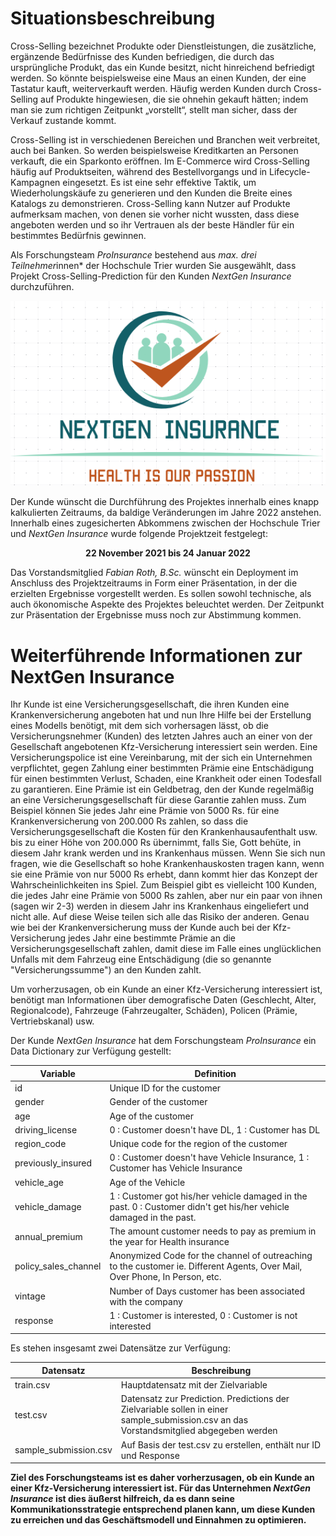 # Situationsbeschreibung 

Cross-Selling bezeichnet Produkte oder Dienstleistungen, die zusätzliche, ergänzende Bedürfnisse des Kunden befriedigen, die durch das ursprüngliche Produkt, das ein Kunde besitzt, nicht hinreichend befriedigt werden. So könnte beispielsweise eine Maus an einen Kunden, der eine Tastatur kauft, weiterverkauft werden. Häufig werden Kunden durch Cross-Selling auf Produkte hingewiesen, die sie ohnehin gekauft hätten; indem man sie zum richtigen Zeitpunkt „vorstellt“, stellt man sicher, dass der Verkauf zustande kommt.


Cross-Selling ist in verschiedenen Bereichen und Branchen weit verbreitet, auch bei Banken. So werden beispielsweise Kreditkarten an Personen verkauft, die ein Sparkonto eröffnen. Im E-Commerce wird Cross-Selling häufig auf Produktseiten, während des Bestellvorgangs und in Lifecycle-Kampagnen eingesetzt. Es ist eine sehr effektive Taktik, um Wiederholungskäufe zu generieren und den Kunden die Breite eines Katalogs zu demonstrieren. Cross-Selling kann Nutzer auf Produkte aufmerksam machen, von denen sie vorher nicht wussten, dass diese angeboten werden und so ihr Vertrauen als der beste Händler für ein bestimmtes Bedürfnis gewinnen.


Als Forschungsteam *ProInsurance* bestehend aus *max. drei Teilnehmer*innen* der Hochschule Trier wurden Sie ausgewählt, dass Projekt Cross-Selling-Prediction für den Kunden *NextGen Insurance* durchzuführen.

<p align="center">
  <img src="nextgen_logo.PNG">
</p>



Der Kunde wünscht die Durchführung des Projektes innerhalb eines knapp kalkulierten Zeitraums, da baldige Veränderungen im Jahre 2022 anstehen. Innerhalb eines zugesicherten Abkommens zwischen der Hochschule Trier und *NextGen Insurance* wurde folgende Projektzeit festgelegt: 

<p align="center">
  <b>22 November 2021 bis 24 Januar 2022</b>
</p>

Das Vorstandsmitglied *Fabian Roth, B.Sc.* wünscht ein Deployment im Anschluss des Projektzeitraums in Form einer Präsentation, in der die erzielten Ergebnisse vorgestellt werden. Es sollen sowohl technische, als auch ökonomische Aspekte des Projektes beleuchtet werden. Der Zeitpunkt zur Präsentation der Ergebnisse muss noch zur Abstimmung kommen.


# Weiterführende Informationen zur NextGen Insurance

Ihr Kunde ist eine Versicherungsgesellschaft, die ihren Kunden eine Krankenversicherung angeboten hat und nun Ihre Hilfe bei der Erstellung eines Modells benötigt, mit dem sich vorhersagen lässt, ob die Versicherungsnehmer (Kunden) des letzten Jahres auch an einer von der Gesellschaft angebotenen Kfz-Versicherung interessiert sein werden.
Eine Versicherungspolice ist eine Vereinbarung, mit der sich ein Unternehmen verpflichtet, gegen Zahlung einer bestimmten Prämie eine Entschädigung für einen bestimmten Verlust, Schaden, eine Krankheit oder einen Todesfall zu garantieren. Eine Prämie ist ein Geldbetrag, den der Kunde regelmäßig an eine Versicherungsgesellschaft für diese Garantie zahlen muss.
Zum Beispiel können Sie jedes Jahr eine Prämie von 5000 Rs. für eine Krankenversicherung von 200.000 Rs zahlen, so dass die Versicherungsgesellschaft die Kosten für den Krankenhausaufenthalt usw. bis zu einer Höhe von 200.000 Rs übernimmt, falls Sie, Gott behüte, in diesem Jahr krank werden und ins Krankenhaus müssen. Wenn Sie sich nun fragen, wie die Gesellschaft so hohe Krankenhauskosten tragen kann, wenn sie eine Prämie von nur 5000 Rs erhebt, dann kommt hier das Konzept der Wahrscheinlichkeiten ins Spiel. Zum Beispiel gibt es vielleicht 100 Kunden, die jedes Jahr eine Prämie von 5000 Rs zahlen, aber nur ein paar von ihnen (sagen wir 2-3) werden in diesem Jahr ins Krankenhaus eingeliefert und nicht alle. Auf diese Weise teilen sich alle das Risiko der anderen.
Genau wie bei der Krankenversicherung muss der Kunde auch bei der Kfz-Versicherung jedes Jahr eine bestimmte Prämie an die Versicherungsgesellschaft zahlen, damit diese im Falle eines unglücklichen Unfalls mit dem Fahrzeug eine Entschädigung (die so genannte "Versicherungssumme") an den Kunden zahlt.

Um vorherzusagen, ob ein Kunde an einer Kfz-Versicherung interessiert ist, benötigt man Informationen über demografische Daten (Geschlecht, Alter, Regionalcode), Fahrzeuge (Fahrzeugalter, Schäden), Policen (Prämie, Vertriebskanal) usw.


Der Kunde *NextGen Insurance* hat dem Forschungsteam *ProInsurance* ein Data Dictionary zur Verfügung gestellt: 

| Variable             |  Definition |
|----------------------|---|
| id                   |  Unique ID for the customer |
| gender               | Gender of the customer  |
| age                  |  Age of the customer |
| driving_license      |  0 : Customer doesn't have DL, 1 : Customer has DL |
| region_code          |  Unique code for the region of the customer |
| previously_insured   |  0 : Customer doesn't have Vehicle Insurance, 1 : Customer has Vehicle Insurance |
| vehicle_age          |  Age of the Vehicle |
| vehicle_damage      |  1 : Customer got his/her vehicle damaged in the past. 0 : Customer didn't get his/her vehicle damaged in the past. |
| annual_premium       |  The amount customer needs to pay as premium in the year for Health insurance |
| policy_sales_channel |  Anonymized Code for the channel of outreaching to the customer ie. Different Agents, Over Mail, Over Phone, In Person, etc. |
| vintage              |  Number of Days customer has been associated with the company |
| response             |  1 : Customer is interested, 0 : Customer is not interested |





Es stehen insgesamt zwei Datensätze zur Verfügung: 

| Datensatz                |  Beschreibung |
|----------------------|---|
| train.csv                |  Hauptdatensatz mit der Zielvariable |
| test.csv                 | Datensatz zur Prediction. Predictions der Zielvariable sollen in einer sample_submission.csv an das Vorstandsmitglied abgegeben werden  |
| sample_submission.csv    | Auf Basis der test.csv zu erstellen, enthält nur ID und Response |






<b> Ziel des Forschungsteams ist es daher vorherzusagen, ob ein Kunde an einer Kfz-Versicherung interessiert ist. Für das Unternehmen *NextGen Insurance* ist dies äußerst hilfreich, da es dann seine Kommunikationsstrategie entsprechend planen kann, um diese Kunden zu erreichen und das Geschäftsmodell und Einnahmen zu optimieren. </b>


